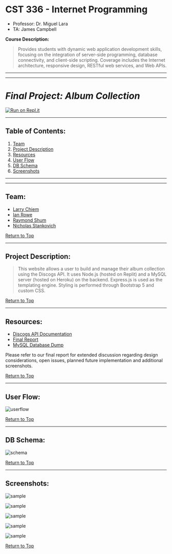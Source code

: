 # CST 336 - Internet Programming

- Professor: Dr. Miguel Lara
- TA: James Campbell

**Course Description:**

> Provides students with dynamic web application development skills, focusing on the integration of server-side programming, database connectivity, and client-side scripting. Coverage includes the Internet architecture, responsive design, RESTful web services, and Web APIs.
> <br>

---

---

# _Final Project: Album Collection_

[![Run on Repl.it](https://repl.it/badge/github/raymondshum/cst-336-final-project-discogs)](https://cst-336-final-project-discogs.raymondshum.repl.co/)

---

## **Table of Contents:**

1. [Team](#team)
1. [Project Description](#project-description)
1. [Resources](#resources)
1. [User Flow](#user-flow)
1. [DB Schema](#db-schema)
1. [Screenshots](#screenshots)

---

---


## **Team:**

- [Larry Chiem](https://github.com/KFChinese)
- [Ian Rowe](https://github.com/MaskedCrash)
- [Raymond Shum](https://github.com/raymondshum)
- [Nicholas Stankovich](https://github.com/NStankovich)

[Return to Top](#table-of-contents)

--- 

## **Project Description:**

> This website allows a user to build and manage their album collection using the Discogs API. It uses Node.js (hosted on Replit) and a MySQL server (hosted on Heroku) on the backend. Express.js is used as the templating engine. Styling is performed through Bootstrap 5 and custom CSS.

[Return to Top](#table-of-contents)

---

## **Resources:**

- [Discogs API Documentation](https://www.discogs.com/developers)
- [Final Report](/documentation/ChiemRoweShumStankovich_CST336__Final_Project_1.1.pdf)
- [MySQL Database Dump](/documentation/ChiemRoweShumStankovich_CST336_MySQL_Dump.sql)

Please refer to our final report for extended discussion regarding design considerations, open issues, planned future implementation and additional screenshots.

[Return to Top](#table-of-contents)

---

## **User Flow:**

![userflow](/documentation/userflow.JPG)

[Return to Top](#table-of-contents)

---

## **DB Schema:**

![schema](/documentation/schema.JPG)

[Return to Top](#table-of-contents)

---

## **Screenshots:**

![sample](/documentation/s1.jpg)

![sample](/documentation/s2.jpg)

![sample](/documentation/s3.jpg)

![sample](/documentation/s4.jpg)

![sample](/documentation/s5.jpg)

[Return to Top](#table-of-contents)
